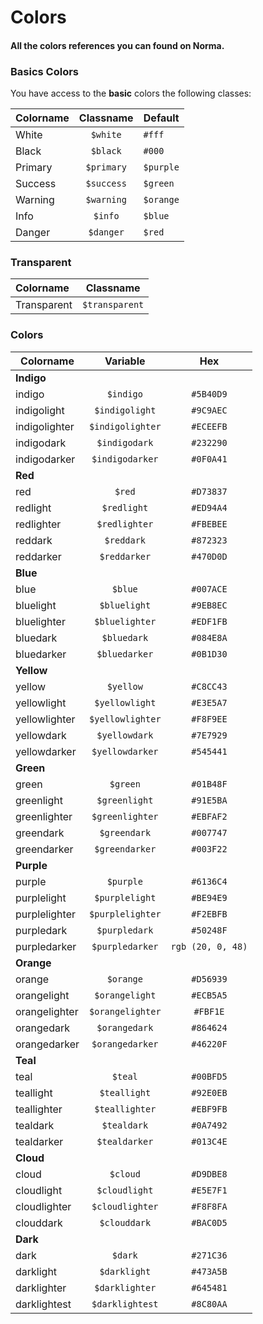 # Colors
#### All the colors references you can found on Norma.

### Basics Colors
You have access to the **basic** colors the following classes:

| Colorname | Classname | Default |
|:-------------|:----------:|-----------|
|<span class="color-block has-white-bg"></span>White   | `$white` | `#fff` |
|<span class="color-block has-black-bg"></span> Black   | `$black` | `#000` |
|<span class="color-block has-primary-bg"></span> Primary   | `$primary` | `$purple` |
|<span class="color-block has-success-bg"></span> Success   | `$success` | `$green` |
|<span class="color-block has-warning-bg"></span>Warning  | `$warning` | `$orange` |
|<span class="color-block has-info-bg"></span>Info   | `$info` | `$blue` |
|<span class="color-block has-danger-bg"></span>Danger   | `$danger` | `$red` |

### Transparent
| Colorname | Classname |
|:-------------|:----------:|
|  Transparent   | `$transparent` |


### Colors 

| Colorname | Variable | Hex |
|----------|:--------:|:--------:|
| **Indigo** |||
|<span class="color-block has-indigo-bg"></span> indigo | `$indigo` | `#5B40D9` |
|<span class="color-block has-indigolight-bg"></span> indigolight | `$indigolight` | `#9C9AEC` |
|<span class="color-block has-indigolighter-bg"></span> indigolighter | `$indigolighter` | `#ECEEFB` |
|<span class="color-block has-indigodark-bg"></span> indigodark | `$indigodark` | `#232290` |
|<span class="color-block has-indigodarker-bg"></span> indigodarker | `$indigodarker` | `#0F0A41` |
| **Red** |||
|<span class="color-block has-red-bg"></span> red | `$red` | `#D73837` |
|<span class="color-block has-redlight-bg"></span> redlight | `$redlight` | `#ED94A4` |
|<span class="color-block has-redlighter-bg"></span> redlighter | `$redlighter` | `#FBEBEE` |
|<span class="color-block has-reddark-bg"></span> reddark | `$reddark` | `#872323` |
|<span class="color-block has-reddarker-bg"></span> reddarker | `$reddarker` | `#470D0D` |
| **Blue** |||
|<span class="color-block has-blue-bg"></span> blue | `$blue` | `#007ACE` |
|<span class="color-block has-bluelight-bg"></span> bluelight | `$bluelight` | `#9EB8EC` |
|<span class="color-block has-bluelighter-bg"></span> bluelighter | `$bluelighter` | `#EDF1FB` |
|<span class="color-block has-bluedark-bg"></span> bluedark | `$bluedark` | `#084E8A` |
|<span class="color-block has-bluedarker-bg"></span> bluedarker | `$bluedarker` | `#0B1D30` |
| **Yellow** |||
|<span class="color-block has-yellow-bg"></span> yellow | `$yellow` | `#C8CC43` |
|<span class="color-block has-yellowlight-bg"></span> yellowlight | `$yellowlight` | `#E3E5A7` |
|<span class="color-block has-yellowlighter-bg"></span> yellowlighter | `$yellowlighter` | `#F8F9EE` |
|<span class="color-block has-yellowdark-bg"></span> yellowdark | `$yellowdark` | `#7E7929` |
|<span class="color-block has-yellowdarker-bg"></span> yellowdarker | `$yellowdarker` | `#545441` |
| **Green** |||
|<span class="color-block has-green-bg"></span> green | `$green` | `#01B48F` |
|<span class="color-block has-greenlight-bg"></span> greenlight | `$greenlight` | `#91E5BA` |
|<span class="color-block has-greenlighter-bg"></span> greenlighter | `$greenlighter` | `#EBFAF2` |
|<span class="color-block has-greendark-bg"></span> greendark | `$greendark` | `#007747` |
|<span class="color-block has-greendarker-bg"></span> greendarker | `$greendarker` | `#003F22` |
| **Purple** |||
|<span class="color-block has-purple-bg"></span> purple | `$purple` | `#6136C4` |
|<span class="color-block has-purplelight-bg"></span> purplelight | `$purplelight` | `#BE94E9` |
|<span class="color-block has-purplelighter-bg"></span> purplelighter | `$purplelighter` | `#F2EBFB` |
|<span class="color-block has-purpledark-bg"></span> purpledark | `$purpledark` | `#50248F` |
|<span class="color-block has-purpledarker-bg"></span> purpledarker | `$purpledarker` | `rgb (20, 0, 48)` |
| **Orange** |||
|<span class="color-block has-orange-bg"></span> orange | `$orange` | `#D56939` |
|<span class="color-block has-orangelight-bg"></span> orangelight | `$orangelight` | `#ECB5A5` |
|<span class="color-block has-orangelighter-bg"></span> orangelighter | `$orangelighter` | `#FBF1E` |
|<span class="color-block has-orangedark-bg"></span> orangedark | `$orangedark` | `#864624` |
|<span class="color-block has-orangedarker-bg"></span> orangedarker | `$orangedarker` | `#46220F` |
| **Teal** |||
|<span class="color-block has-teal-bg"></span> teal | `$teal` | `#00BFD5` |
|<span class="color-block has-teallight-bg"></span> teallight | `$teallight` | `#92E0EB` |
|<span class="color-block has-teallighter-bg"></span> teallighter | `$teallighter` | `#EBF9FB` |
|<span class="color-block has-tealdark-bg"></span> tealdark | `$tealdark` | `#0A7492` |
|<span class="color-block has-tealdarker-bg"></span> tealdarker | `$tealdarker` | `#013C4E` |
| **Cloud** |||
|<span class="color-block has-cloud-bg"></span> cloud | `$cloud` | `#D9DBE8` |
|<span class="color-block has-cloudlight-bg"></span> cloudlight | `$cloudlight` | `#E5E7F1` |
|<span class="color-block has-cloudlighter-bg"></span> cloudlighter | `$cloudlighter` | `#F8F8FA` |
|<span class="color-block has-clouddark-bg"></span> clouddark | `$clouddark` | `#BAC0D5` |
| **Dark** |||
|<span class="color-block has-dark-bg"></span> dark | `$dark` | `#271C36` |
|<span class="color-block has-darklight-bg"></span> darklight | `$darklight` | `#473A5B` |
|<span class="color-block has-darklighter-bg"></span> darklighter | `$darklighter` | `#645481` |
|<span class="color-block has-darklightest-bg"></span> darklightest | `$darklightest` | `#8C80AA` |
